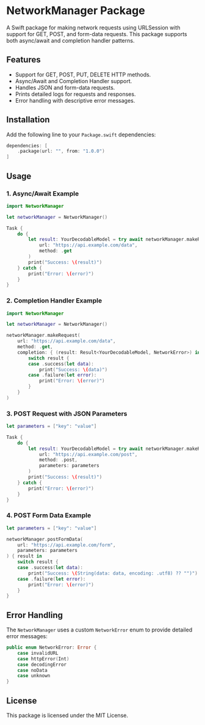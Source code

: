 # NetworkManager Package

A Swift package for making network requests using URLSession with support for GET, POST, and form-data requests. This package supports both async/await and completion handler patterns.

## Features

- Support for GET, POST, PUT, DELETE HTTP methods.
- Async/Await and Completion Handler support.
- Handles JSON and form-data requests.
- Prints detailed logs for requests and responses.
- Error handling with descriptive error messages.

## Installation

Add the following line to your `Package.swift` dependencies:

```swift
dependencies: [
    .package(url: "", from: "1.0.0")
]
```

## Usage

### 1. Async/Await Example

```swift
import NetworkManager

let networkManager = NetworkManager()

Task {
    do {
        let result: YourDecodableModel = try await networkManager.makeRequest(
            url: "https://api.example.com/data",
            method: .get
        )
        print("Success: \(result)")
    } catch {
        print("Error: \(error)")
    }
}
```

### 2. Completion Handler Example

```swift
import NetworkManager

let networkManager = NetworkManager()

networkManager.makeRequest(
    url: "https://api.example.com/data",
    method: .get,
    completion: { (result: Result<YourDecodableModel, NetworkError>) in
        switch result {
        case .success(let data):
            print("Success: \(data)")
        case .failure(let error):
            print("Error: \(error)")
        }
    }
)
```

### 3. POST Request with JSON Parameters

```swift
let parameters = ["key": "value"]

Task {
    do {
        let result: YourDecodableModel = try await networkManager.makeRequest(
            url: "https://api.example.com/post",
            method: .post,
            parameters: parameters
        )
        print("Success: \(result)")
    } catch {
        print("Error: \(error)")
    }
}
```

### 4. POST Form Data Example

```swift
let parameters = ["key": "value"]

networkManager.postFormData(
    url: "https://api.example.com/form",
    parameters: parameters
) { result in
    switch result {
    case .success(let data):
        print("Success: \(String(data: data, encoding: .utf8) ?? "")")
    case .failure(let error):
        print("Error: \(error)")
    }
}
```

## Error Handling

The `NetworkManager` uses a custom `NetworkError` enum to provide detailed error messages:

```swift
public enum NetworkError: Error {
    case invalidURL
    case httpError(Int)
    case decodingError
    case noData
    case unknown
}
```

## License

This package is licensed under the MIT License.
